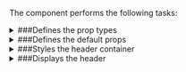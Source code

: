 The component performs the following tasks:

<details>
	<summary>###Defines the prop types

</summary>
* The theme icon click handler

</details>

<details>
	<summary>###Defines the default props

</summary>
</details>

<details>
	<summary>###Styles the header container

</summary>
</details>

<details>
	<summary>###Displays the header

</summary>
* Checks if we are on a mobile device

* Hides the line in the logo on mobile screens

* Reduces logo text size on mobile screens

* Reduces the theme switcher icon size on mobile screens

</details>


